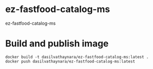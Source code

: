 # ez-fastfood-catalog-ms
ez-fastfood-catalog-ms


# Build and publish image


```
docker build -t dasilvathaynara/ez-fastfood-catalog-ms:latest . 
docker push dasilvathaynara/ez-fastfood-catalog-ms:latest
```
